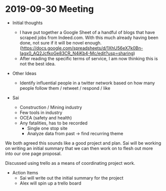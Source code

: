 # 2019-09-30 Meeting

- Initial thoughts
  - I have put together a Google Sheet of a handful of blogs that have scraped jobs from Indeed.com.  With this much already having been done, not sure if it will be novel enough. (https://docs.google.com/spreadsheets/d/1XhU56eX7k0Bn-Iagx0_AQ2JcfkoGe83CR_N4iKb4-Mc/edit?usp=sharing)
  - After reading the specific terms of service, I am now thinking this is not the best idea.

- Other Ideas
  - Identify influential people in a twitter network based on how many people follow them / retweet / respond / like
  
- Sai  
    - Construction / Mining industry
    - Few tools in industry
    - OCEA (safety and health)
    - Any fatalities, has to be recorded
        - Single one stop site
        - Analyze data from past -> find recurring theme

We both agreed this sounds like a good project and plan.  Sai will be working on writing an initial summary that we can then work on to flesh out more into our one page proposal.

Discussed using trello as a means of coordinating project work.

- Action Items
    - Sai will write out the initial summary for the project
    - Alex will spin up a trello board